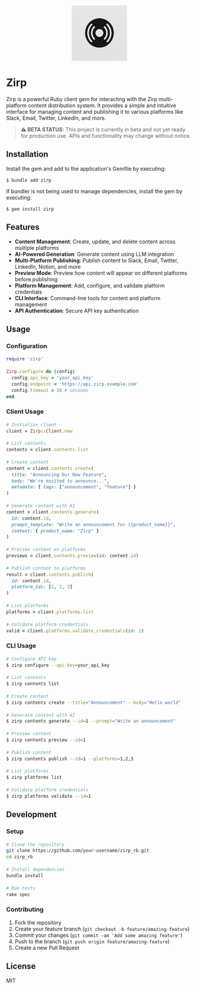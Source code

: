 <p align="center">
  <img src="assets/zirp-logo.png" alt="Zirp Logo" width="150" height="150">
</p>

# Zirp

Zirp is a powerful Ruby client gem for interacting with the Zirp multi-platform content distribution system. It provides a simple and intuitive interface for managing content and publishing it to various platforms like Slack, Email, Twitter, LinkedIn, and more.

> **⚠️ BETA STATUS**: This project is currently in beta and not yet ready for production use. APIs and functionality may change without notice.

## Installation

Install the gem and add to the application's Gemfile by executing:

    $ bundle add zirp

If bundler is not being used to manage dependencies, install the gem by executing:

    $ gem install zirp

## Features

- **Content Management**: Create, update, and delete content across multiple platforms
- **AI-Powered Generation**: Generate content using LLM integration
- **Multi-Platform Publishing**: Publish content to Slack, Email, Twitter, LinkedIn, Notion, and more
- **Preview Mode**: Preview how content will appear on different platforms before publishing
- **Platform Management**: Add, configure, and validate platform credentials
- **CLI Interface**: Command-line tools for content and platform management
- **API Authentication**: Secure API key authentication

## Usage

### Configuration

```ruby
require 'zirp'

Zirp.configure do |config|
  config.api_key = 'your_api_key'
  config.endpoint = 'https://api.zirp.example.com'
  config.timeout = 30 # seconds
end
```

### Client Usage

```ruby
# Initialize client
client = Zirp::Client.new

# List contents
contents = client.contents.list

# Create content
content = client.contents.create(
  title: "Announcing Our New Feature",
  body: "We're excited to announce...",
  metadata: { tags: ["announcement", "feature"] }
)

# Generate content with AI
content = client.contents.generate(
  id: content.id,
  prompt_template: "Write an announcement for {{product_name}}",
  context: { product_name: "Zirp" }
)

# Preview content on platforms
previews = client.contents.preview(id: content.id)

# Publish content to platforms
result = client.contents.publish(
  id: content.id,
  platform_ids: [1, 2, 3]
)

# List platforms
platforms = client.platforms.list

# Validate platform credentials
valid = client.platforms.validate_credentials(id: 1)
```

### CLI Usage

```bash
# Configure API key
$ zirp configure --api-key=your_api_key

# List contents
$ zirp contents list

# Create content
$ zirp contents create --title="Announcement" --body="Hello world"

# Generate content with AI
$ zirp contents generate --id=1 --prompt="Write an announcement"

# Preview content
$ zirp contents preview --id=1

# Publish content
$ zirp contents publish --id=1 --platforms=1,2,3

# List platforms
$ zirp platforms list

# Validate platform credentials
$ zirp platforms validate --id=1
```

## Development

### Setup

```bash
# Clone the repository
git clone https://github.com/your-username/zirp_rb.git
cd zirp_rb

# Install dependencies
bundle install

# Run tests
rake spec
```

### Contributing

1. Fork the repository
2. Create your feature branch (`git checkout -b feature/amazing-feature`)
3. Commit your changes (`git commit -am 'Add some amazing feature'`)
4. Push to the branch (`git push origin feature/amazing-feature`)
5. Create a new Pull Request

## License

MIT
